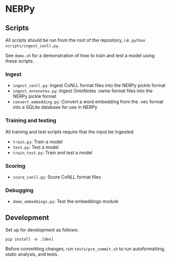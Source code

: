 # NERPy

## Scripts

All scripts should be run from the root of the repository, i.e. `python scripts/ingest_conll.py`.

See `demo.sh` for a demonstration of how to train and test a model using these scripts.

### Ingest

* `ingest_conll.py`: Ingest CoNLL format files into the NERPy pickle format
* `ingest_ontonotes.py`: Ingest OntoNotes .name format files into the NERPy pickle format
* `convert_embedding.py`: Convert a word embedding from the .vec format into a SQLite database for use in NERPy

### Training and testing

All training and test scripts require that the input be ingested.

* `train.py`: Train a model
* `test.py`: Test a model
* `train_test.py`: Train and test a model


### Scoring

* `score_conll.py`: Score CoNLL format files 


### Debugging

* `demo_embeddings.py`: Test the embeddings module

## Development

Set up for development as follows:
```
pip install -e .[dev]
```

Before committing changes, run `tests/pre_commit.sh` to run autoformatting, static analysis, and tests.
